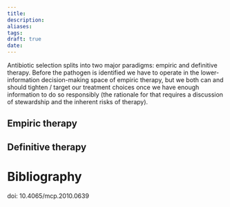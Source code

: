 ```yaml
---
title: 
description:
aliases:
tags:
draft: true
date:
---
```


Antibiotic selection splits into two major paradigms: empiric and definitive therapy. Before the pathogen is identified we have to operate in the lower-information decision-making space of empiric therapy, but we both can and should tighten / target our treatment choices once we have enough information to do so responsibly (the rationale for that requires a discussion of stewardship and the inherent risks of therapy).

## Empiric therapy



## Definitive therapy







# Bibliography
doi: 10.4065/mcp.2010.0639